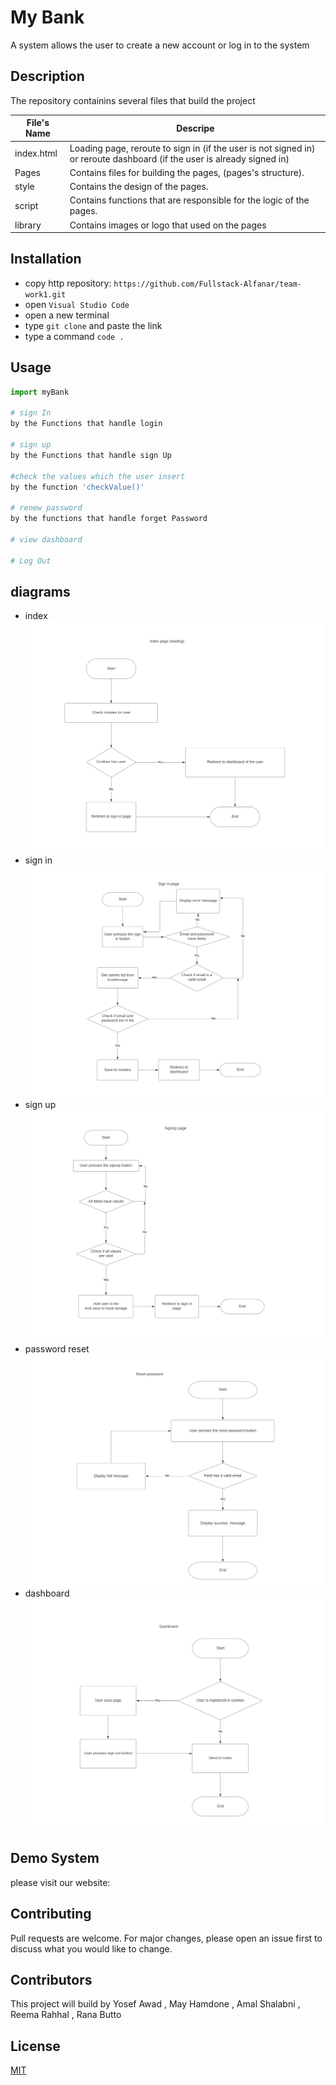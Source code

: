 # My Bank

A system allows the user to create a new account or log in to the system

## Description

The repository containins several files that build the project

| File's Name | Descripe                                                                                                                |
| ----------- | ----------------------------------------------------------------------------------------------------------------------- |
| index.html  | Loading page, reroute to sign in (if the user is not signed in) or reroute dashboard (if the user is already signed in) |
| Pages       | Contains files for building the pages, (pages's structure).                                                             |
| style       | Contains the design of the pages.                                                                                       |
| script      | Contains functions that are responsible for the logic of the pages.                                                     |
| library     | Contains images or logo that used on the pages                                                                          |

## Installation

- copy http repository: `https://github.com/Fullstack-Alfanar/team-work1.git`
- open `Visual Studio Code`
- open a new terminal
- type `git clone` and paste the link
- type a command `code .`

## Usage

```python
import myBank

# sign In
by the Functions that handle login

# sign up
by the Functions that handle sign Up

#check the values which the user insert
by the function 'checkValue()'

# renew password
by the functions that handle forget Password

# view dashboard

# Log Out
```

## diagrams

- index
  ![screenshot](/library/index.png)
- sign in
  ![screenshot](/library/signin.png)
- sign up
  ![screenshot](/library/signup.png)
- password reset
  ![screenshot](/library/reset.png)
- dashboard
  ![screenshot](/library/dashboard.png)

## Demo System

please visit our website:

## Contributing

Pull requests are welcome. For major changes, please open an issue first to discuss what you would like to change.

## Contributors

This project will build by Yosef Awad , May Hamdone , Amal Shalabni , Reema Rahhal , Rana Butto

## License

[MIT](https://choosealicense.com/licenses/mit/)
